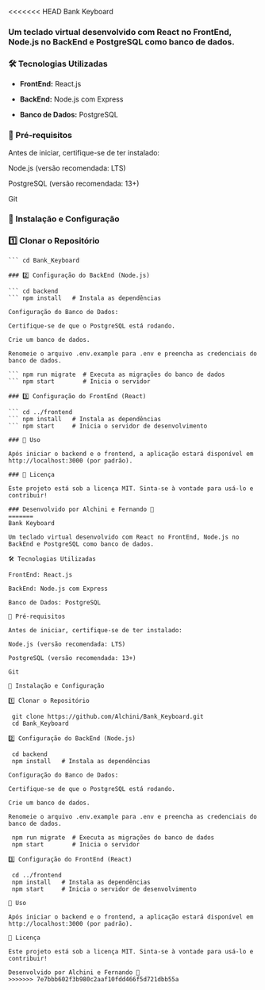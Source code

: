 <<<<<<< HEAD
Bank Keyboard

### Um teclado virtual desenvolvido com React no FrontEnd, Node.js no BackEnd e PostgreSQL como banco de dados.

### 🛠 Tecnologias Utilizadas

- **FrontEnd:** React.js

- **BackEnd:** Node.js com Express

- **Banco de Dados:** PostgreSQL

### 📌 Pré-requisitos

Antes de iniciar, certifique-se de ter instalado:

Node.js (versão recomendada: LTS)

PostgreSQL (versão recomendada: 13+)

Git

### 🚀 Instalação e Configuração

### 1️⃣ Clonar o Repositório

``` git clone https://github.com/Alchini/Bank_Keyboard.git
``` cd Bank_Keyboard

### 2️⃣ Configuração do BackEnd (Node.js)

``` cd backend
``` npm install   # Instala as dependências

Configuração do Banco de Dados:

Certifique-se de que o PostgreSQL está rodando.

Crie um banco de dados.

Renomeie o arquivo .env.example para .env e preencha as credenciais do banco de dados.

``` npm run migrate  # Executa as migrações do banco de dados
``` npm start        # Inicia o servidor

### 3️⃣ Configuração do FrontEnd (React)

``` cd ../frontend
``` npm install   # Instala as dependências
``` npm start     # Inicia o servidor de desenvolvimento

### 🎯 Uso

Após iniciar o backend e o frontend, a aplicação estará disponível em http://localhost:3000 (por padrão).

### 📜 Licença

Este projeto está sob a licença MIT. Sinta-se à vontade para usá-lo e contribuir!

### Desenvolvido por Alchini e Fernando 🚀
=======
Bank Keyboard

Um teclado virtual desenvolvido com React no FrontEnd, Node.js no BackEnd e PostgreSQL como banco de dados.

🛠 Tecnologias Utilizadas

FrontEnd: React.js

BackEnd: Node.js com Express

Banco de Dados: PostgreSQL

📌 Pré-requisitos

Antes de iniciar, certifique-se de ter instalado:

Node.js (versão recomendada: LTS)

PostgreSQL (versão recomendada: 13+)

Git

🚀 Instalação e Configuração

1️⃣ Clonar o Repositório

 git clone https://github.com/Alchini/Bank_Keyboard.git
 cd Bank_Keyboard

2️⃣ Configuração do BackEnd (Node.js)

 cd backend
 npm install   # Instala as dependências

Configuração do Banco de Dados:

Certifique-se de que o PostgreSQL está rodando.

Crie um banco de dados.

Renomeie o arquivo .env.example para .env e preencha as credenciais do banco de dados.

 npm run migrate  # Executa as migrações do banco de dados
 npm start        # Inicia o servidor

3️⃣ Configuração do FrontEnd (React)

 cd ../frontend
 npm install   # Instala as dependências
 npm start     # Inicia o servidor de desenvolvimento

🎯 Uso

Após iniciar o backend e o frontend, a aplicação estará disponível em http://localhost:3000 (por padrão).

📜 Licença

Este projeto está sob a licença MIT. Sinta-se à vontade para usá-lo e contribuir!

Desenvolvido por Alchini e Fernando 🚀
>>>>>>> 7e7bbb602f3b980c2aaf10fdd466f5d721dbb55a
